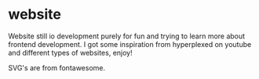 # website

Website still io development purely for fun and trying to learn more about frontend development.
I got some inspiration from hyperplexed on youtube and different types of websites, enjoy!

SVG's are from fontawesome.
